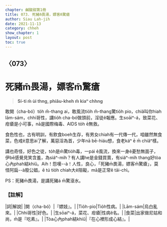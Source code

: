 ```yaml
---
chapter: 鹹酸甜第1冊
title: 073. 死豬m̄畏湯，嫖客m̄驚瘡
author: Siau Lah-jih
date: 2021-11-13
category: chheh
show_chapter: 1
layout: post
toc: true
---
```

  
## 〈073〉
# 死豬m̄畏湯，嫖客m̄驚瘡
>**Sí-ti m̄ ùi thng, phiâu-kheh m̄ kiaⁿ chhng**

敢開（cha-bó͘）to̍h m̄-thang ai，敢風流tio̍h m̄-thang驚tio̍h pio，chiâ叫你hiah lām-sám，chhi哥性，講tio̍h cha-bó͘做頭前，淫徒ê報應。生soāiⁿ-á，致菜花、疳瘡是小可事，nā是國際梅毒、AIDS to̍h ē無救。

食色性也，古有明訓，有飲食boeh生存，有男女chiah有一代傳一代，咱雖然無食菜，色戒ê意思ài了解，萬惡淫為首，少年nā bē-hiáu想，食老káⁿ ē m̄ chiâⁿ樣。

講也奇怪，好色之徒，to̍h是m̄驚tio̍h毒，一pái ê風流，換來一身ê憂愁無面子，伊bē感覺見笑含羞，為siáⁿ-mih？有人講he是金錢買賣，有siáⁿ-mih thang好tòa心內phah結khiû。Aih！怨嘆--à！人性，良心，「死豬m̄畏湯，嫖客m̄驚瘡」，莫怪阿扁--à廢公娼，ē tú tio̍h chiah大ê阻礙，mā是正常ê tāi-chì。

PS：死豬m̄畏湯，是講死豬á m̄驚滾水。



### 【註解】

|詞|解說|
|開（cha-bó͘）|『嫖妓』。|
|Tio̍h-pio|Tio̍h性病。|
|Lām-sám|烏白亂來。|
|Chhi哥性|好色。|
|生sōaiⁿ-á，菜花、疳瘡|性病ê名。|
|食菜|出家做尼姑和尚，m̄是『吃素』。|
|Tòa心內phah結khiû|『在心裡形成心結』。|

